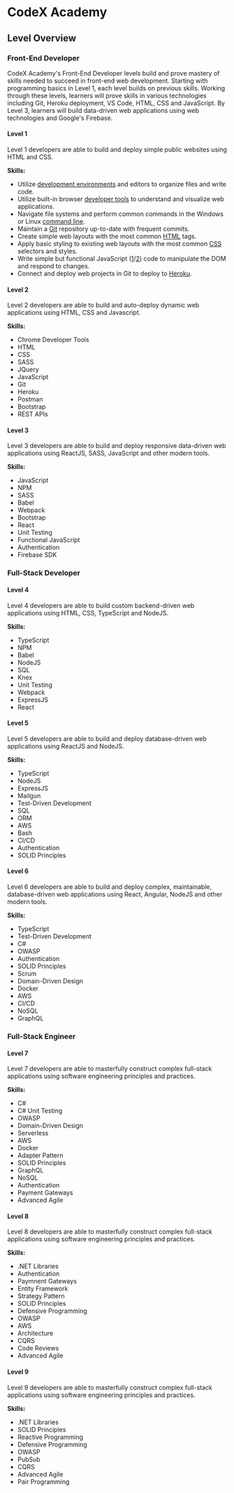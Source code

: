 # CodeX Academy

## Level Overview

### Front-End Developer

CodeX Academy's Front-End Developer levels build and prove mastery of skills needed to succeed in front-end web development. Starting with programming basics in Level 1, each level builds on previous skills. Working through these levels, learners will prove skills in various technologies including Git, Heroku deployment, VS Code, HTML, CSS and JavaScript. By Level 3, learners will build data-driven web applications using web technologies and Google's Firebase.

#### Level 1

Level 1 developers are able to build and deploy simple public websites using HTML and CSS.

**Skills:**

- Utilize [development environments](tools/vscode.md) and editors to organize files and write code. 
- Utilize built-in browser [developer tools](tools/chrom1.md) to understand and visualize web applications. 
- Navigate file systems and perform common commands in the Windows or Linux [command line](tools/terminal1.md). 
- Maintain a [Git](tools/git1.md) repository up-to-date with frequent commits. 
- Create simple web layouts with the most common [HTML](languages/html1.md) tags. 
- Apply basic styling to existing web layouts with the most common [CSS](languages/css1.md) selectors and styles. 
- Write simple but functional JavaScript ([1](languages/javascript1.md)/[2](languages/javascript2.md)) code to manipulate the DOM and respond to changes.
- Connect and deploy web projects in Git to deploy to [Heroku](heruku1.md). 

#### Level 2

Level 2 developers are able to build and auto-deploy dynamic web applications using HTML, CSS and Javascript.

**Skills:**

- Chrome Developer Tools
- HTML
- CSS
- SASS
- JQuery
- JavaScript
- Git
- Heroku
- Postman
- Bootstrap
- REST APIs

#### Level 3

Level 3 developers are able to build and deploy responsive data-driven web applications using ReactJS, SASS, JavaScript and other modern tools.

**Skills:**

- JavaScript
- NPM
- SASS
- Babel
- Webpack
- Bootstrap
- React
- Unit Testing
- Functional JavaScript
- Authentication
- Firebase SDK

### Full-Stack Developer

#### Level 4

Level 4 developers are able to build custom backend-driven web applications using HTML, CSS, TypeScript and NodeJS.

**Skills:**

- TypeScript
- NPM
- Babel
- NodeJS
- SQL
- Knex
- Unit Testing
- Webpack
- ExpressJS
- React

#### Level 5

Level 5 developers are able to build and deploy database-driven web applications using ReactJS and NodeJS.

**Skills:**

- TypeScript
- NodeJS
- ExpressJS
- Mailgun
- Test-Driven Development
- SQL
- ORM
- AWS
- Bash
- CI/CD
- Authentication
- SOLID Principles

#### Level 6

Level 6 developers are able to build and deploy complex, maintainable, database-driven web applications using React, Angular, NodeJS and other modern tools.

**Skills:**

- TypeScript
- Test-Driven Development
- C#
- OWASP
- Authentication
- SOLID Principles
- Scrum
- Domain-Driven Design
- Docker
- AWS
- CI/CD
- NoSQL
- GraphQL

### Full-Stack Engineer

#### Level 7

Level 7 developers are able to masterfully construct complex full-stack applications using software engineering principles and practices.

**Skills:**

- C#
- C# Unit Testing
- OWASP
- Domain-Driven Design
- Serverless
- AWS
- Docker
- Adapter Pattern
- SOLID Principles
- GraphQL
- NoSQL
- Authentication
- Payment Gateways
- Advanced Agile

#### Level 8

Level 8 developers are able to masterfully construct complex full-stack applications using software engineering principles and practices.

**Skills:**

- .NET Libraries
- Authentication
- Paymnent Gateways
- Entity Framework
- Strategy Pattern
- SOLID Principles
- Defensive Programming
- OWASP
- AWS
- Architecture
- CQRS
- Code Reviews
- Advanced Agile

#### Level 9

Level 9 developers are able to masterfully construct complex full-stack applications using software engineering principles and practices.

**Skills:**

- .NET Libraries
- SOLID Principles
- Reactive Programming
- Defensive Programming
- OWASP
- PubSub
- CQRS
- Advanced Agile
- Pair Programming

